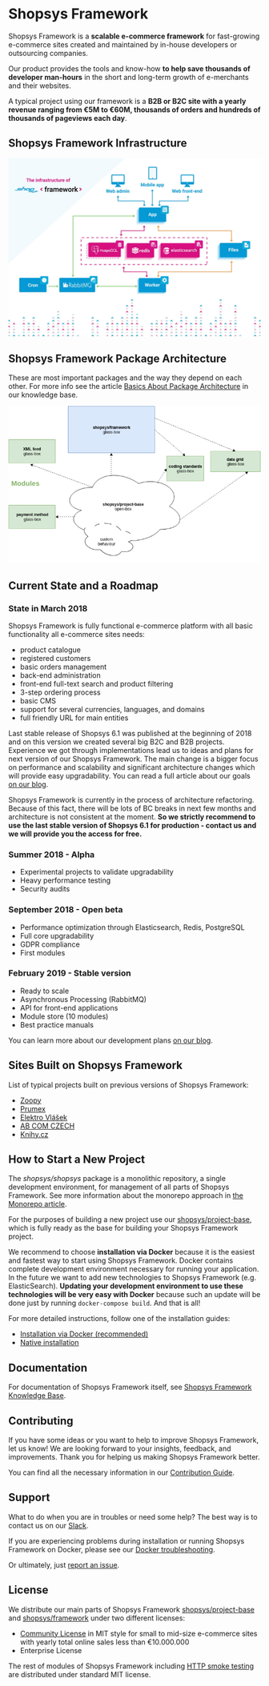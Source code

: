 # Shopsys Framework
Shopsys Framework is a **scalable e-commerce framework** for fast-growing e-commerce sites created and maintained by in-house developers or outsourcing companies.

Our product provides the tools and know-how **to help save thousands of developer man-hours** in the short and long-term growth of e-merchants and their websites. 

A typical project using our framework is a **B2B or B2C site with a yearly revenue ranging from €5M to €60M,
thousands of orders and hundreds of thousands of pageviews each day**.

## Shopsys Framework Infrastructure
![Shopsys Framework Infrastructure](./docs/img/shopsys-framework-infrastructure.jpeg 'Shopsys Framework Infrastructure')

## Shopsys Framework Package Architecture
These are most important packages and the way they depend on each other.
For more info see the article [Basics About Package Architecture](./docs/introduction/basics-about-package-architecture.md) in our knowledge base.

![Shopsys Framework package architecture schema](./docs/img/package-architecture.png 'Shopsys Framework Package Architecture')

## Current State and a Roadmap

### State in March 2018
Shopsys Framework is fully functional e-commerce platform with all basic functionality all e-commerce sites needs:
* product catalogue
* registered customers
* basic orders management
* back-end administration
* front-end full-text search and product filtering
* 3-step ordering process
* basic CMS
* support for several currencies, languages, and domains
* full friendly URL for main entities

Last stable release of Shopsys 6.1 was published at the beginning of 2018 and on this version we created several big B2C and B2B projects.
Experience we got through implementations lead us to ideas and plans for next version of our Shopsys Framework.
The main change is a bigger focus on performance and scalability and significant architecture changes which will provide easy upgradability.
You can read a full article about our goals
[on our blog](https://blog.shopsys.com/shopsys-framework-goals-for-the-beta-and-the-stabile-version-9facf4763376).

Shopsys Framework is currently in the process of architecture refactoring.
Because of this fact, there will be lots of BC breaks in next few months and architecture is not consistent at the moment.
**So we strictly recommend to use the last stable version of Shopsys 6.1 for production - contact us and we will provide you the access for free.**

### Summer 2018 - Alpha
* Experimental projects to validate upgradability
* Heavy performance testing
* Security audits

### September 2018 - Open beta
* Performance optimization through Elasticsearch, Redis, PostgreSQL
* Full core upgradability
* GDPR compliance
* First modules

### February 2019 - Stable version
* Ready to scale
* Asynchronous Processing (RabbitMQ)
* API for front-end applications
* Module store (10 modules)
* Best practice manuals

You can learn more about our development plans [on our blog](https://blog.shopsys.com/here-it-is-shopsys-framework-development-roadmap-154edb549c97). 

## Sites Built on Shopsys Framework
List of typical projects built on previous versions of Shopsys Framework:
* [Zoopy](https://www.zoopy.cz/)
* [Prumex](https://www.prumex.cz/)
* [Elektro Vlášek](https://www.elektrovlasek.cz/)
* [AB COM CZECH](https://www.ab-com.cz/)
* [Knihy.cz](https://www.knihy.cz/)

## How to Start a New Project
The *shopsys/shopsys* package is a monolithic repository, a single development environment, for management of all parts of Shopsys Framework.
See more information about the monorepo approach in [the Monorepo article](./docs/introduction/monorepo.md).

For the purposes of building a new project use our [shopsys/project-base](https://github.com/shopsys/project-base),
which is fully ready as the base for building your Shopsys Framework project.

We recommend to choose **installation via Docker** because it is the easiest and fastest way to start using Shopsys Framework.
Docker contains complete development environment necessary for running your application.
In the future we want to add new technologies to Shopsys Framework (e.g. ElasticSearch).
**Updating your development environment to use these technologies will be very easy with Docker**
because such an update will be done just by running `docker-compose build`.
And that is all!

For more detailed instructions, follow one of the installation guides:

* [Installation via Docker (recommended)](docs/installation/installation-using-docker.md)
* [Native installation](docs/installation/native-installation.md)

## Documentation
For documentation of Shopsys Framework itself, see [Shopsys Framework Knowledge Base](./docs/index.md).

## Contributing
If you have some ideas or you want to help to improve Shopsys Framework, let us know!
We are looking forward to your insights, feedback, and improvements.
Thank you for helping us making Shopsys Framework better.

You can find all the necessary information in our [Contribution Guide](./CONTRIBUTING.md). 

## Support
What to do when you are in troubles or need some help?
The best way is to contact us on our [Slack](http://slack.shopsys-framework.com/).

If you are experiencing problems during installation or running Shopsys Framework on Docker,
please see our [Docker troubleshooting](./docs/docker/docker-troubleshooting.md).

Or ultimately, just [report an issue](https://github.com/shopsys/shopsys/issues/new).

## License
We distribute our main parts of Shopsys Framework
[shopsys/project-base](https://github.com/shopsys/project-base) and
[shopsys/framework](https://github.com/shopsys/framework) under two different licenses: 

* [Community License](./LICENSE) in MIT style for small to mid-size e-commerce sites with yearly total online sales less than €10.000.000
* Enterprise License

The rest of modules of Shopsys Framework including [HTTP smoke testing](https://github.com/shopsys/http-smoke-testing) are distributed under standard MIT license. 

